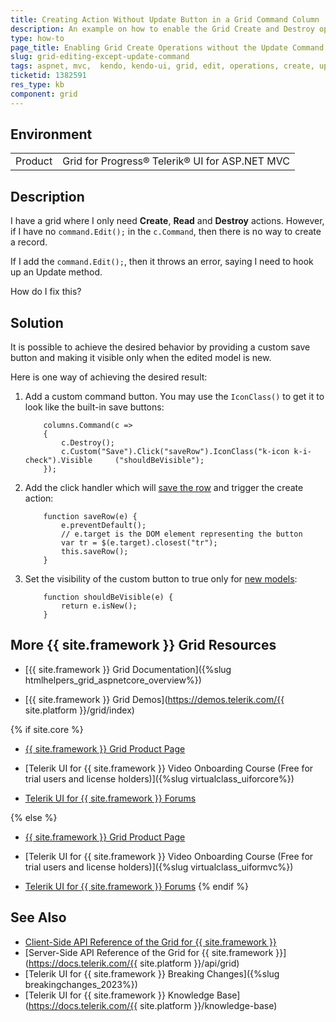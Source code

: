 ```yaml
---
title: Creating Action Without Update Button in a Grid Command Column 
description: An example on how to enable the Grid Create and Destroy operations and not the Update operation in a Telerik UI for ASP.NET MVC.
type: how-to
page_title: Enabling Grid Create Operations without the Update Command
slug: grid-editing-except-update-command
tags: aspnet, mvc,  kendo, kendo-ui, grid, edit, operations, create, update, command, button, hide, render
ticketid: 1382591
res_type: kb
component: grid
---
```


## Environment

<table>
 <tr>
  <td>Product</td>
  <td>Grid for Progress® Telerik® UI for ASP.NET MVC</td>
 </tr>
</table>

## Description

I have a grid where I only need **Create**,  **Read** and **Destroy**  actions. However, if I have no `command.Edit();` in the `c.Command`, then there is no way to create a record.

If I add the `command.Edit();`, then it throws an error, saying I need to hook up an Update method.

How do I fix this?

## Solution

It is possible to achieve the desired behavior by providing a custom save button and making it visible only when the edited model is new.

Here is one way of achieving the desired result:

1. Add a custom command button. You may use the `IconClass()` to get it to look like the built-in save buttons:

    ```
        columns.Command(c =>
        {
            c.Destroy();
            c.Custom("Save").Click("saveRow").IconClass("k-icon k-i-check").Visible     ("shouldBeVisible");
        });
    ```

1. Add the click handler which will [save the row](https://docs.telerik.com/kendo-ui/api/javascript/ui/grid/methods/saverow) and trigger the create action:
    
    ```
        function saveRow(e) {
            e.preventDefault();
            // e.target is the DOM element representing the button
            var tr = $(e.target).closest("tr");
            this.saveRow();
        }
    ```
    
1. Set the visibility of the custom button to true only for [new models](https://docs.telerik.com/kendo-ui/api/javascript/data/model/methods/isnew):

    ```
        function shouldBeVisible(e) {       
            return e.isNew();
        }
    ```

## More {{ site.framework }} Grid Resources

* [{{ site.framework }} Grid Documentation]({%slug htmlhelpers_grid_aspnetcore_overview%})

* [{{ site.framework }} Grid Demos](https://demos.telerik.com/{{ site.platform }}/grid/index)

{% if site.core %}
* [{{ site.framework }} Grid Product Page](https://www.telerik.com/aspnet-core-ui/grid)

* [Telerik UI for {{ site.framework }} Video Onboarding Course (Free for trial users and license holders)]({%slug virtualclass_uiforcore%})

* [Telerik UI for {{ site.framework }} Forums](https://www.telerik.com/forums/aspnet-core-ui)

{% else %}
* [{{ site.framework }} Grid Product Page](https://www.telerik.com/aspnet-mvc/grid)

* [Telerik UI for {{ site.framework }} Video Onboarding Course (Free for trial users and license holders)]({%slug virtualclass_uiformvc%})

* [Telerik UI for {{ site.framework }} Forums](https://www.telerik.com/forums/aspnet-mvc)
{% endif %}

## See Also

* [Client-Side API Reference of the Grid for {{ site.framework }}](https://docs.telerik.com/kendo-ui/api/javascript/ui/grid)
* [Server-Side API Reference of the Grid for {{ site.framework }}](https://docs.telerik.com/{{ site.platform }}/api/grid)
* [Telerik UI for {{ site.framework }} Breaking Changes]({%slug breakingchanges_2023%})
* [Telerik UI for {{ site.framework }} Knowledge Base](https://docs.telerik.com/{{ site.platform }}/knowledge-base)
